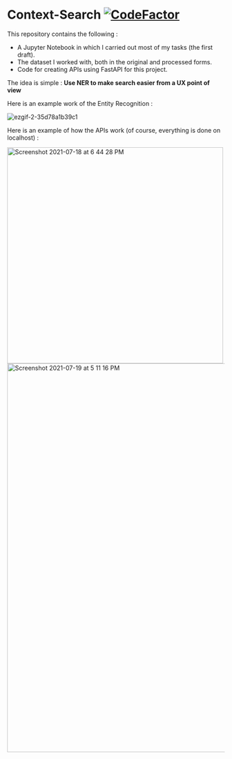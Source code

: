 # Context-Search   [![CodeFactor](https://www.codefactor.io/repository/github/lord-v15/context-search/badge)](https://www.codefactor.io/repository/github/lord-v15/context-search)
This repository contains the following :
- A Jupyter Notebook in which I carried out most of my tasks (the first draft).
- The dataset I worked with, both in the original and processed forms.
- Code for creating APIs using FastAPI for this project.

The idea is simple : **Use NER to make search easier from a UX point of view** 

Here is an example work of the Entity Recognition :

![ezgif-2-35d78a1b39c1](https://user-images.githubusercontent.com/46837998/126068540-611b0bb5-391b-41c0-b9ae-b9a5d8c6caca.gif)

Here is an example of how the APIs work (of course, everything is done on localhost) :

<img width="500" alt="Screenshot 2021-07-18 at 6 44 28 PM" src="https://user-images.githubusercontent.com/46837998/126154941-ca2536da-73a5-40c6-9b0e-296d7fada001.png">

<img width="900" alt="Screenshot 2021-07-19 at 5 11 16 PM" src="https://user-images.githubusercontent.com/46837998/126154980-d953159c-fbb6-4e1b-83a7-cc9957b85997.png">
